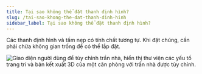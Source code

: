 ```yaml
---
title: Tại sao không thể đặt thanh định hình?
slug: /tai-sao-khong-the-dat-thanh-dinh-hinh
sidebar_label: Tại sao không thể đặt thanh định hình?
---
```


Các thanh định hình và tấm nẹp có tính chất tương tự. Khi đặt chúng, cần phải chừa không gian trống để có thể lắp đặt.

![Giao diện người dùng để tùy chỉnh trần nhà, hiển thị thư viện các yếu tố trang trí và bản kết xuất 3D của một căn phòng với trần nhà được tùy chỉnh.](https://storage.googleapis.com/jegavn_kb/images/0ffa3c45-15bc-4fea-8bc8-d2b378c76e89.png)